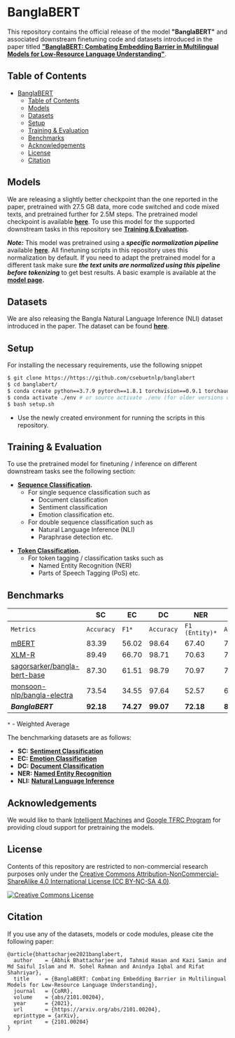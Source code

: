 # BanglaBERT

This repository contains the official release of the model **"BanglaBERT"** and associated downstream finetuning code and datasets introduced in the paper titled [**"BanglaBERT: Combating Embedding Barrier in Multilingual Models for Low-Resource Language Understanding"**](https://arxiv.org/abs/2101.00204).

## Table of Contents

- [BanglaBERT](#banglabert)
  - [Table of Contents](#table-of-contents)
  - [Models](#models)
  - [Datasets](#datasets)
  - [Setup](#setup)
  - [Training & Evaluation](#training--evaluation)
  - [Benchmarks](#benchmarks)
  - [Acknowledgements](#acknowledgements)
  - [License](#license)
  - [Citation](#citation)

## Models

We are releasing a slightly better checkpoint than the one reported in the paper, pretrained with 27.5 GB data, more code switched and code mixed texts, and pretrained further for 2.5M steps. The pretrained model checkpoint is available **[here](https://huggingface.co/csebuetnlp/banglabert)**. To use this model for the supported downstream tasks in this repository see **[Training & Evaluation](#training--evaluation).**


***Note:*** This model was pretrained using a ***specific normalization pipeline*** available **[here](https://github.com/csebuetnlp/normalizer)**. All finetuning scripts in this repository uses this normalization by default. If you need to adapt the pretrained model for a different task make sure ***the text units are normalized using this pipeline before tokenizing*** to get best results. A basic example is available at the **[model page](https://huggingface.co/csebuetnlp/banglabert).**

## Datasets

We are also releasing the Bangla Natural Language Inference (NLI) dataset introduced in the paper. The dataset can be found **[here](https://huggingface.co/datasets/csebuetnlp/xnli_bn)**.

## Setup

For installing the necessary requirements, use the following snippet
```bash
$ git clone https://https://github.com/csebuetnlp/banglabert
$ cd banglabert/
$ conda create python==3.7.9 pytorch==1.8.1 torchvision==0.9.1 torchaudio==0.8.0 cudatoolkit=10.2 -c pytorch -p ./env
$ conda activate ./env # or source activate ./env (for older versions of anaconda)
$ bash setup.sh 
```
* Use the newly created environment for running the scripts in this repository.

## Training & Evaluation

To use the pretrained model for finetuning / inference on different downstream tasks see the following section:

* **[Sequence Classification](sequence_classification/).**
  - For single sequence classification such as
    - Document classification
    - Sentiment classification
    - Emotion classification etc.
  - For double sequence classification such as 
    - Natural Language Inference (NLI)
    - Paraphrase detection etc.
- **[Token Classification](token_classification/).**
  - For token tagging / classification tasks such as
    - Named Entity Recognition (NER)
    - Parts of Speech Tagging (PoS) etc.

## Benchmarks
 
|             |   SC   |  EC   |  DC   |  NER     | NLI      |
|-------------|--------|-------|-------|----------|----------|
|`Metrics`      |   `Accuracy` | `F1*`  | `Accuracy` | `F1 (Entity)*`  | `Accuracy` |  
|[mBERT](https://huggingface.co/bert-base-multilingual-cased)        | 83.39  | 56.02 | 98.64 | 67.40    |  75.40   |
|[XLM-R](https://huggingface.co/xlm-roberta-base)        | 89.49  | 66.70 | 98.71 | 70.63    |   76.87  |    
|[sagorsarker/bangla-bert-base](https://huggingface.co/sagorsarker/bangla-bert-base) |  87.30  |  61.51  |  98.79   |  70.97   |   70.48     |
[monsoon-nlp/bangla-electra](https://huggingface.co/monsoon-nlp/bangla-electra)  |  73.54  | 34.55  | 97.64     | 52.57   |   63.48   |
|***BanglaBERT***   | **92.18** | **74.27** | **99.07** | **72.18** | **82.94**|

`*` - Weighted Average

The benchmarking datasets are as follows:
* **SC:** **[Sentiment Classification](https://ieeexplore.ieee.org/document/8554396/)**
* **EC:** **[Emotion Classification](https://aclanthology.org/2021.naacl-srw.19/)**
* **DC:** **[Document Classification](https://arxiv.org/abs/2005.00085)**
* **NER:** **[Named Entity Recognition](https://content.iospress.com/articles/journal-of-intelligent-and-fuzzy-systems/ifs179349)**
* **NLI:** **[Natural Language Inference](#datasets)**

## Acknowledgements

We would like to thank [Intelligent Machines](https://bd.linkedin.com/company/intelligentmachines) and [Google TFRC Program](https://sites.research.google/trc/) for providing cloud support for pretraining the models.


## License
Contents of this repository are restricted to non-commercial research purposes only under the [Creative Commons Attribution-NonCommercial-ShareAlike 4.0 International License (CC BY-NC-SA 4.0)](https://creativecommons.org/licenses/by-nc-sa/4.0/). 

<a rel="license" href="http://creativecommons.org/licenses/by-nc-sa/4.0/"><img alt="Creative Commons License" style="border-width:0" src="https://i.creativecommons.org/l/by-nc-sa/4.0/88x31.png" /></a>

## Citation
If you use any of the datasets, models or code modules, please cite the following paper:
```
@article{bhattacharjee2021banglabert,
  author    = {Abhik Bhattacharjee and Tahmid Hasan and Kazi Samin and Md Saiful Islam and M. Sohel Rahman and Anindya Iqbal and Rifat Shahriyar},
  title     = {BanglaBERT: Combating Embedding Barrier in Multilingual Models for Low-Resource Language Understanding},
  journal   = {CoRR},
  volume    = {abs/2101.00204},
  year      = {2021},
  url       = {https://arxiv.org/abs/2101.00204},
  eprinttype = {arXiv},
  eprint    = {2101.00204}
}
```
